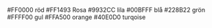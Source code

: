 	
#FF0000 röd 
#FF1493 Rosa
#9932CC lila
#00BFFF blå
#228B22 grön
#FFFF00 gul
#FFA500 orange
#40E0D0 turqoise







